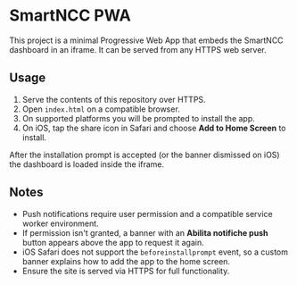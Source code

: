 # SmartNCC PWA

This project is a minimal Progressive Web App that embeds the SmartNCC dashboard in an iframe.
It can be served from any HTTPS web server.

## Usage

1. Serve the contents of this repository over HTTPS.
2. Open `index.html` on a compatible browser.
3. On supported platforms you will be prompted to install the app.
4. On iOS, tap the share icon in Safari and choose **Add to Home Screen** to install.

After the installation prompt is accepted (or the banner dismissed on iOS) the dashboard
is loaded inside the iframe.

## Notes

- Push notifications require user permission and a compatible service worker environment.
- If permission isn't granted, a banner with an **Abilita notifiche push** button appears above the app to request it again.
- iOS Safari does not support the `beforeinstallprompt` event, so a custom banner explains
  how to add the app to the home screen.
- Ensure the site is served via HTTPS for full functionality.
